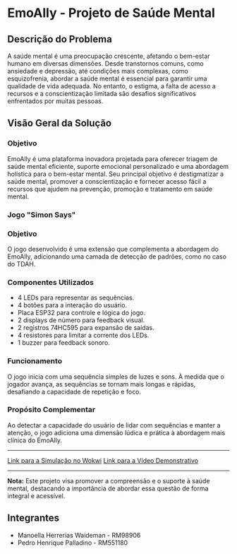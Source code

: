 # EmoAlly - Projeto de Saúde Mental

## Descrição do Problema
A saúde mental é uma preocupação crescente, afetando o bem-estar humano em diversas dimensões. Desde transtornos comuns, como ansiedade e depressão, até condições mais complexas, como esquizofrenia, abordar a saúde mental é essencial para garantir uma qualidade de vida adequada. No entanto, o estigma, a falta de acesso a recursos e a conscientização limitada são desafios significativos enfrentados por muitas pessoas.

## Visão Geral da Solução

### Objetivo
EmoAlly é uma plataforma inovadora projetada para oferecer triagem de saúde mental eficiente, suporte emocional personalizado e uma abordagem holística para o bem-estar mental. Seu principal objetivo é destigmatizar a saúde mental, promover a conscientização e fornecer acesso fácil a recursos que ajudem na prevenção, promoção e tratamento em saúde mental.

### Jogo "Simon Says" 

### Objetivo
O jogo desenvolvido é uma extensão que complementa a abordagem do EmoAlly, adicionando uma camada de detecção de padrões, como no caso do TDAH.

### Componentes Utilizados
- 4 LEDs para representar as sequências.
- 4 botões para a interação do usuário.
- Placa ESP32 para controle e lógica do jogo.
- 2 displays de número para feedback visual.
- 2 registros 74HC595 para expansão de saídas.
- 4 resistores para limitar a corrente dos LEDs.
- 1 buzzer para feedback sonoro.

### Funcionamento
O jogo inicia com uma sequência simples de luzes e sons. À medida que o jogador avança, as sequências se tornam mais longas e rápidas, desafiando a capacidade de repetição e foco.

### Propósito Complementar
Ao detectar a capacidade do usuário de lidar com sequências e manter a atenção, o jogo adiciona uma dimensão lúdica e prática à abordagem mais clínica do EmoAlly.

---

[Link para a Simulação no Wokwi](https://wokwi.com/projects/382222480541002753)
[Link para a Vídeo Demonstrativo](https://youtu.be/PiklM9kBJuA)

---

**Nota:** Este projeto visa promover a compreensão e o suporte à saúde mental, destacando a importância de abordar essa questão de forma integral e acessível.

## Integrantes
- Manoella Herrerias Waideman - RM98906
- Pedro Henrique Palladino - RM551180
